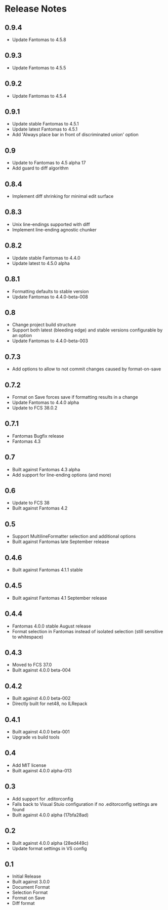 Release Notes
============

0.9.4
----

* Update Fantomas to 4.5.8

0.9.3
----

* Update Fantomas to 4.5.5

0.9.2
----

* Update Fantomas to 4.5.4

0.9.1
----

* Update stable Fantomas to 4.5.1
* Update latest Fantomas to 4.5.1
* Add 'Always place bar in front of discriminated union' option

0.9
----

* Update to Fantomas to 4.5 alpha 17
* Add guard to diff algorithm

0.8.4
----

* Implement diff shrinking for minimal edit surface

0.8.3
----

* Unix line-endings supported with diff
* Implement line-ending agnostic chunker

0.8.2
----

* Update stable Fantomas to 4.4.0
* Update latest to 4.5.0 alpha

0.8.1
----

* Formatting defaults to stable version
* Update Fantomas to 4.4.0-beta-008

0.8
----

* Change project build structure
* Support both latest (bleeding edge) and stable versions configurable by an option
* Update Fantomas to 4.4.0-beta-003 

0.7.3
----

* Add options to allow to not commit changes caused by format-on-save

0.7.2
----

* Format on Save forces save if formatting results in a change
* Update Fantomas to 4.4.0 alpha
* Update to FCS 38.0.2

0.7.1
----

* Fantomas Bugfix release
* Fantomas 4.3

0.7
----

* Built against Fantomas 4.3 alpha
* Add support for line-ending options (and more)

0.6
----

* Update to FCS 38
* Built against Fantomas 4.2

0.5
----

* Support MultilineFormatter selection and additional options
* Built against Fantomas late September release

0.4.6
----

* Built against Fantomas 4.1.1 stable

0.4.5
----

* Built against Fantomas 4.1 September release

0.4.4
----

* Fantomas 4.0.0 stable August release
* Format selection in Fantomas instead of isolated selection (still sensitive to whitespace)

0.4.3
----

* Moved to FCS 37.0
* Built against 4.0.0 beta-004

0.4.2
----

* Built against 4.0.0 beta-002
* Directly built for net48, no ILRepack

0.4.1
----

* Built against 4.0.0 beta-001
* Upgrade vs build tools

0.4
----

* Add MIT license
* Built against 4.0.0 alpha-013

0.3
----

* Add support for .editorconfig
* Falls back to Visual Stuio configuration if no .editorconfig settings are found
* Built against 4.0.0 alpha (17bfa28ad)

0.2
----

* Built against 4.0.0 alpha (28ed449c)
* Update format settings in VS config

0.1
----

* Initial Release
* Built against 3.0.0 
* Document Format 
* Selection Format 
* Format on Save
* Diff format

